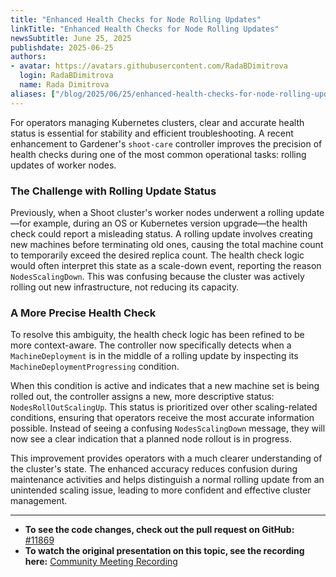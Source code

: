 ```yaml
---
title: "Enhanced Health Checks for Node Rolling Updates"
linkTitle: "Enhanced Health Checks for Node Rolling Updates"
newsSubtitle: June 25, 2025
publishdate: 2025-06-25
authors:
- avatar: https://avatars.githubusercontent.com/RadaBDimitrova
  login: RadaBDimitrova
  name: Rada Dimitrova
aliases: ["/blog/2025/06/25/enhanced-health-checks-for-node-rolling-updates"]
---
```


For operators managing Kubernetes clusters, clear and accurate health status is essential for stability and efficient troubleshooting. A recent enhancement to Gardener's `shoot-care` controller improves the precision of health checks during one of the most common operational tasks: rolling updates of worker nodes.

### The Challenge with Rolling Update Status

Previously, when a Shoot cluster's worker nodes underwent a rolling update—for example, during an OS or Kubernetes version upgrade—the health check could report a misleading status. A rolling update involves creating new machines before terminating old ones, causing the total machine count to temporarily exceed the desired replica count. The health check logic would often interpret this state as a scale-down event, reporting the reason `NodesScalingDown`. This was confusing because the cluster was actively rolling out new infrastructure, not reducing its capacity.

### A More Precise Health Check

To resolve this ambiguity, the health check logic has been refined to be more context-aware. The controller now specifically detects when a `MachineDeployment` is in the middle of a rolling update by inspecting its `MachineDeploymentProgressing` condition.

When this condition is active and indicates that a new machine set is being rolled out, the controller assigns a new, more descriptive status: `NodesRollOutScalingUp`. This status is prioritized over other scaling-related conditions, ensuring that operators receive the most accurate information possible. Instead of seeing a confusing `NodesScalingDown` message, they will now see a clear indication that a planned node rollout is in progress.

This improvement provides operators with a much clearer understanding of the cluster's state. The enhanced accuracy reduces confusion during maintenance activities and helps distinguish a normal rolling update from an unintended scaling issue, leading to more confident and effective cluster management.

***

- **To see the code changes, check out the pull request on GitHub:** [#11869](https://github.com/gardener/gardener/pull/11869)
- **To watch the original presentation on this topic, see the recording here:** [Community Meeting Recording](https://youtu.be/kcXSyloteSs?t=68)